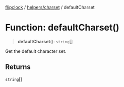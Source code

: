 [flipclock](../../../index.md) / [helpers/charset](../index.md) / defaultCharset

# Function: defaultCharset()

> **defaultCharset**(): `string`[]

Get the default character set.

## Returns

`string`[]
